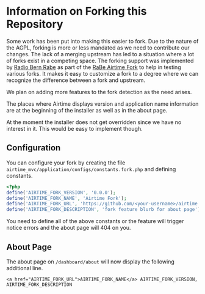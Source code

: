 # Information on Forking this Repository

Some work has been put into making this easier to fork. Due to the nature of the
AGPL, forking is more or less mandated as we need to contribute our changes. The
lack of a merging upstream has led to a situation where a lot of forks exist
in a competing space. The forking support was implemented by [Radio Bern Rabe](http://rabe.ch)
as part of the [RaBe Airtime Fork](https://github.com/radiorabe/airtime) to 
help in testing various forks. It makes it easy to customize a fork to a degree
where we can recognize the difference between a fork and upstream.

We plan on adding more features to the fork detection as the need arises.

The places where Airtime displays version and application name information
are at the beginning of the installer as well as in the about page.

At the moment the installer does not get overridden since we have no interest
in it. This would be easy to implement though.

## Configuration

You can configure your fork by creating the file `airtime_mvc/application/configs/constants.fork.php`
and defining constants.

```php
<?php
define('AIRTIME_FORK_VERSION', '0.0.0');
define('AIRTIME_FORK_NAME', 'Airtime Fork');
define('AIRTIME_FORK_URL', 'https://github.com/<your-username>/airtime');
define('AIRTIME_FORK_DESCRIPTION', 'fork feature blurb for about page');
```

You need to define all of the above constants or the feature will trigger notice errors
and the about page will 404 on you.

## About Page

The about page on `/dashboard/about` will now display the following additional line.

```
<a href="AIRTIME_FORK_URL">AIRTIME_FORK_NAME</a> AIRTIME_FORK_VERSION, AIRTIME_FORK_DESCRIPTION
```
